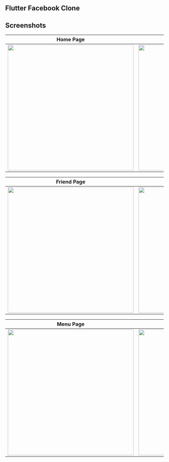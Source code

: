 ## Flutter Facebook Clone

## Screenshots

| Home Page | Watch Page |
|------|-------|
|<img src="https://github.com/asifjahan1/Facebook-Clone-UI/assets/54774661/28114911-186b-44e2-a9a1-eaab9ae2092f" width="400">|<img src="https://github.com/asifjahan1/Facebook-Clone-UI/assets/54774661/6fb92edc-f5f8-45df-944f-866cd77897a9" width="400">|

| Friend Page | Profile Page |
|------|-------|
|<img src="https://github.com/asifjahan1/Facebook-Clone-UI/assets/54774661/dd1218f1-5864-4c79-85d1-a0d07d1dfc63" width="400">|<img src="https://github.com/asifjahan1/Facebook-Clone-UI/assets/54774661/0d523db3-b47c-4f90-947b-2e6b24551803" width="400">|

| Menu Page | Chat Page |
|------|-------|
|<img src="https://github.com/asifjahan1/Facebook-Clone-UI/assets/54774661/7e3beb17-616f-4563-8f1c-9a573004cdb1" width="400">|<img src="https://github.com/asifjahan1/Facebook-Clone-UI/assets/54774661/c8ff1fd0-79c4-459b-b754-57acdccdfe85" width="400">|

